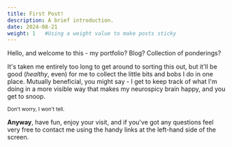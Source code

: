 ```yaml
---
title: First Post!
description: A brief introduction.
date: 2024-08-21
weight: 1   #Using a weight value to make posts sticky
---
```


Hello, and welcome to this - my portfolio?  Blog?  Collection of ponderings?

It's taken me entirely too long to get around to sorting this out, but it'll be good (*healthy*, even) for me to collect the little bits and bobs I do in one place.  Mutually beneficial, you might say - I get to keep track of what I'm doing in a more visible way that makes my neurospicy brain happy, and you get to snoop.

<sub>Don't worry, I won't tell.</sub>

**Anyway**, have fun, enjoy your visit, and if you've got any questions feel very free to contact me using the handy links at the left-hand side of the screen.
